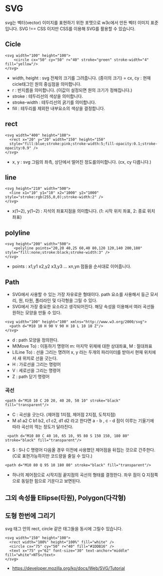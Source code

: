 # SVG
svg는 벡터(vector) 이미지를 표현하기 위한 포맷으로 w3c에서 만든 벡터 이미지 표준입니다. SVG !== CSS 이지만 CSS를 이용해 SVG를 활용할 수 있습니다.

## Cicle
```
<svg width="100" height="100">
    <circle cx="50" cy="50" r="40" stroke="green" stroke-width="4" fill="yellow"/>
</svg>
```
- width, height : svg 전체의 크기를  그려줍니다. (종이의 크기)
= cx, cy : 현재 cicle태그인 원의 중심점을 의미합니다.
- r : 반지름을 의미합니다. (이값이 설정되면 원의 크기가 정해집니다.)
- stroke : 테두리선의 색상을 의미합니다.
- stroke-width : 테두리선의 굵기를 의미합니다.
- fill : 테두리를 제외한 내부요소의 색상을 결정합니다.

## rect
```
<svg width="400" height="180">
  <rect x="20" y="20" width="150" height="150"
  style="fill:blue;stroke:pink;stroke-width:5;fill-opacity:0.1;stroke-opacity:0.9" />
</svg>
```
- x, y : svg 그림의 좌측, 상단에서 떨어진 정도를의미합니다. (cx, cy 다릅니다.)

## line
```
<svg height="210" width="500">
  <line x1="10" y1="10" x2="1000" y2="1000" style="stroke:rgb(255,0,0);stroke-width:2" />
</svg>
```
- x(1~2), y(1~2) : 지석의 좌표지점을 의미합니다. (1: 시작 위치 좌표, 2: 종료 위치 좌표)

## polyline
```
<svg height="200" width="500">
    <polyline points="20,20 40,25 60,40 80,120 120,140 200,180" style="fill:none;stroke:black;stroke-width:3" />
</svg>
```
- points : x1,y1 x2,y2 x3,y3 ... xn,yn 점들을 순서대로 이어줍니다.

## Path
- SVG에서 사용할 수 있는 가장 자유로운 형태이다. path 요소를 사용해서 둥근 모서리, 원, 타원, 폴리라인 및 다각형을 그릴 수 있다.
- SVG에서 가장 중요한 요소라고 생각되어진다. 해당 속성을 이용해서 여러 곡선들 원하는 모양을 만들 수 있다.
```
<svg width="100" height="100" xmlns="http://www.w3.org/2000/svg">
  <path d="M10 10 H 90 V 90 H 10 L 10 10 Z"/>
</svg>
```
- d : path 모양을 정의한다.
- M(Move To) : 이동하기 명령어 m: 마지막 위체애 대한 상대좌표, M : 절대좌표
- L(Line To) : 선을 그리는 명려어 x, y 라는 두개의 파리미터를 받아서 현재 위치에서 새 위치로 선을 긋는다.
- H : 가로선을 그리는 명렁어
- V : 세로선을 그리는 명령어
- Z : path 닫기 명령어
### 곡선 
```
<path d="M10 10 C 20 20, 40 20, 50 10" stroke="black" fill="transparent"/>
```
- C : 곡선을 긋는다. (제어점 1지점, 제어점 2지점, 도착지점)
- M a1 a2 C b1 b2, c1 c2, d1 d2 라고 한다면 a - b , c - d 점이 이루는 기울기에 따라 곡선의 꺽는 정도가 달라진다.
```
 <path d="M10 80 C 40 10, 65 10, 95 80 S 150 150, 180 80" stroke="black" fill="transparent"/>
```
- S : S나 C 명령어 다음올 경우 이전에 사용했던 제어점을 뒤집는 것으로 간주한다. (C로 표현가능하지만 코드량을 줄일 수 있다.)
```
<path d="M10 80 Q 95 10 180 80" stroke="black" fill="transparent"/>
```
- 하나의 제어점으로 시작지점 끝지점의 곡선의 형태를 결정한다. 좌우 점이 Q 지점쪽으로 동일한 힘으로 기운다고 보면된다.

## 그외 속성들 Ellipse(타원), Polygon(다각형)

## 도형 한번에 그리기
svg 태그 안의 rect, circle 같은 태그들을 동시에 그릴수 있습니다.
```
<svg width="150" height="100">
  <rect width="100%" height="100%" fill="white" />
  <circle cx="75" cy="50" r="40" fill="#1DDB16" />
  <text x="75" y="62" font-size="30" text-anchor="middle" fill="white">NTS</text>
</svg>
```
- https://developer.mozilla.org/ko/docs/Web/SVG/Tutorial